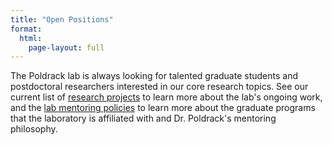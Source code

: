 ```yaml
---
title: "Open Positions"
format:
  html:
    page-layout: full
---
```


The Poldrack lab is always looking for talented graduate students and postdoctoral researchers interested in our core research topics.  See our current list of [research projects](projects.html) to learn more about the lab's ongoing work, and the [lab mentoring policies](labguide/mentoring/mentoring.html) to learn more about the graduate programs that the laboratory is affiliated with and Dr. Poldrack's mentoring philosophy.